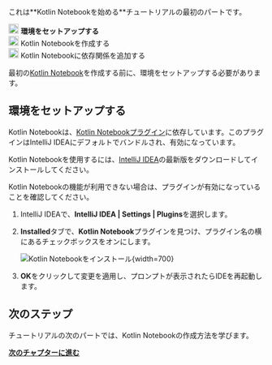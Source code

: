 [//]: # (title: 環境をセットアップする)

<tldr>
   <p>これは**Kotlin Notebookを始める**チュートリアルの最初のパートです。</p>
   <p><img src="icon-1.svg" width="20" alt="最初のステップ"/> <strong>環境をセットアップする</strong><br/>
      <img src="icon-2-todo.svg" width="20" alt="次のステップ"/> Kotlin Notebookを作成する<br/>
      <img src="icon-3-todo.svg" width="20" alt="3番目のステップ"/> Kotlin Notebookに依存関係を追加する<br/>
  </p>
</tldr>

最初の[Kotlin Notebook](kotlin-notebook-overview.md)を作成する前に、環境をセットアップする必要があります。

## 環境をセットアップする

Kotlin Notebookは、[Kotlin Notebookプラグイン](https://plugins.jetbrains.com/plugin/16340-kotlin-notebook)に依存しています。このプラグインはIntelliJ IDEAにデフォルトでバンドルされ、有効になっています。

Kotlin Notebookを使用するには、[IntelliJ IDEA](https://www.jetbrains.com/idea/download/index.html)の最新版をダウンロードしてインストールしてください。

Kotlin Notebookの機能が利用できない場合は、プラグインが有効になっていることを確認してください。

1. IntelliJ IDEAで、**IntelliJ IDEA | Settings | Plugins**を選択します。
2. **Installed**タブで、**Kotlin Notebook**プラグインを見つけ、プラグイン名の横にあるチェックボックスをオンにします。

   ![Kotlin Notebookをインストール](kotlin-notebook-plugin.png){width=700}

3. **OK**をクリックして変更を適用し、プロンプトが表示されたらIDEを再起動します。

## 次のステップ

チュートリアルの次のパートでは、Kotlin Notebookの作成方法を学びます。

**[次のチャプターに進む](kotlin-notebook-create.md)**
